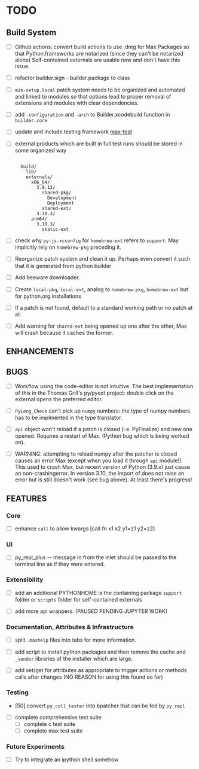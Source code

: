 # TODO

## Build System

- [ ] Github actions: convert build actions to use .dmg for  Max Packages so that Python.frameworks are notarized (since they can't be notarized alone) Self-contained externals are usable now and don't have this issue.

- [ ] refactor builder.sign - builder.package to class

- [ ] `min-setup.local` patch system needs to be organized and automated and linked to modules so that options lead to proper removal of extensions and modules with clear dependencies.

- [ ] add `-configuration` and `-arch` to Builder.xcodebuild function in `builder.core`

- [ ] update and include testing framework [max-test](https://github.com/Cycling74/max-test)

- [ ] external products which are built in full test runs should be stored in some organized way

  ```text

    build/
      lib/
      externals/
        x86_64/
          3.9.12/
            shared-pkg/
              Development
              Deployment
            shared-ext/
          3.10.3/
        arm64/
          3.10.3/
            static-ext
  ```


- [ ] check why `py-js.xcconfig` for `homebrew-ext` refers to `support`. May implicitly rely on `homebrew-pkg` preceding it.

- [ ] Reorganize patch system and clean it up. Perhaps even convert it such that it is generated from python builder

- [ ] Add beeware downloader.

- [ ] Create `local-pkg`, `local-ext`, analog to `homebrew-pkg`, `homebrew-ext` but for python.org installations 

- [ ] If a patch is not found, default to a standard working path or no patch at all

- [ ] Add warning for `shared-ext` being opened up one after the other, Max will crash because it caches the former.


## ENHANCEMENTS


## BUGS

- [ ] Workflow using the code-editor is not intuitive. The best implementation of this in the Thomas Grill's py/pyext project: double click on the external opens the preferred editor.

- [ ] `PyLong_Check` can't pick up `numpy` numbers: the type of numpy numbers has to be implmented in the type translator.

- [ ] `api` object won't reload if a patch is closed (i.e. PyFinalize) and new one opened. Requires a restart of Max. (Python bug which is being worked on).

- [ ] WARNING: attempting to reload numpy after the patcher is closed causes an error Max (except when you load it through `api` module!). This used to crash Max, but recent version of Python (3.9.x) just cause an non-crashingerror. In version 3.10, the import of does not raise an error but is still doesn't work (see bug above). At least there's progress!

## FEATURES

### Core

- [ ] enhance `call` to allow kwargs [call fn x1 x2 y1=z1 y2=z2]

### UI

- [ ] py_repl_plus -- message in from the inlet should be passed to the terminal line as if they were entered.

### Extensibility

- [ ] add an additional PYTHONHOME is the containing package `support` folder or `scripts` folder for self-contained externals

- [ ] add more api wrappers. (PAUSED PENDING JUPYTER WORK)

### Documentation, Attributes & Infrastructure

- [ ] split `.maxhelp` files into tabs for more information.

- [ ] add script to install python packages and then remove the cache and `_vendor` libraries of the installer which are large.

- [ ] add set/get for attributes as appropriate to trigger actions or methods calls
      after changes (NO REASON for using this found so far)

### Testing

- [50] convert `py_coll_tester` into bpatcher that can be fed by `py_repl`

- [ ] complete comprehensive test suite
  - [ ] complete c test suite
  - [ ] complete max test suite

### Future Experiments

- [ ] Try to integrate an ipython shell somehow
